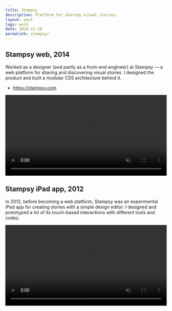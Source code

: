 ```yaml
---
title: Stampsy
description: Platform for sharing visual stories.
layout: post
tags: work
date: 2019-11-18
permalink: stampsy/
---
```


## Stampsy web, 2014

Worked as a designer (and partly as a front-end engineer) at Stampsy — a web platform for sharing and discovering visual stories. I designed the product and built a modular CSS architecture behind it.

- <https://stampsy.com>

<video controls autoplay loop muted width="100%">
  <source src="/img/about/stampsy-web.mp4" />
</video>

## Stampsy iPad app, 2012

In 2012, before becoming a web platform, Stampsy was an experimental iPad app for creating stories with a simple design editor. I designed and prototyped a lot of its touch-based interactions with different tools and codez.

<video controls autoplay loop muted width="100%">
  <source src='/img/about/stampsy-ipad.mp4' />
</video>
